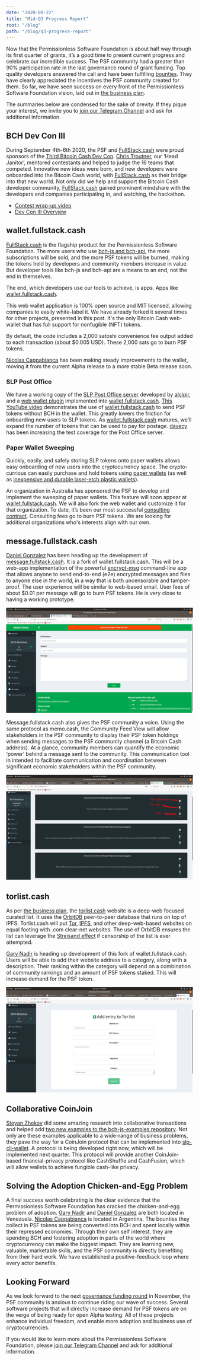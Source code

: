 ```yaml
---
date: "2020-09-22"
title: "Mid-Q3 Progress Report"
root: "/blog"
path: "/blog/q3-progress-report"
---
```


Now that the Permissionless Software Foundation is about half way through its first quarter of grants, it’s a good time to present current progress and celebrate our incredible success. The PSF community had a greater than 90% participation rate in the last governance round of grant funding. Top quality developers answered the call and have been fulfilling [bounties](https://github.com/Permissionless-Software-Foundation/bounties). They have clearly appreciated the incentives the PSF community created for them. So far, we have seen success on every front of the Permissionless Software Foundation vision, laid out in [the business plan](https://psfoundation.cash/biz-plan/business-plan).

The summaries below are condensed for the sake of brevity. If they pique your interest, we invite you to [join our Telegram Channel](https://t.me/permissionless_software) and ask for additional information.

## BCH Dev Con III
During September 4th-6th 2020, the PSF and [FullStack.cash](https://fullstack.cash) were proud sponsors of the [Third Bitcoin Cash Dev Con](https://devcon.cash). [Chris Troutner](https://github.com/christroutner?tab=repositories), our ‘Head Janitor’, mentored contestants and helped to judge the 16 teams that competed. Innovative new ideas were born, and new developers were onboarded into the Bitcoin Cash world, with [FullStack.cash](https://fullstack.cash) as their bridge into that new world. Not only did we help and support the Bitcoin Cash developer community, [FullStack.cash](https://fullstack.cash) gained prominent mindshare with the developers and companies participating in, and watching, the hackathon.

- [Contest wrap-up video](https://lbry.tv/@BitcoinCashSite:6/BCHDevCon3FinalPresentations:9)
- [Dev Con III Overview](https://read.cash/@SatoshisAngels/bchdevconiii-recap-6a1b5902)

## wallet.fullstack.cash
[FullStack.cash](https://fullstack.cash) is the flagship product for the Permissionless Software Foundation. The more users who use [bch-js and bch-api](https://fullstack.cash/documentation), the more subscriptions will be sold, and the more PSF tokens will be burned, making the tokens held by developers and community members increase in value. But developer tools like bch-js and bch-api are a means to an end, not the end in themselves.

The end, which developers use our tools to achieve, is apps. Apps like [wallet.fullstack.cash](https://wallet.fullstack.cash).

This web wallet application is 100% open source and MIT licensed, allowing companies to easily white-label it. We have already forked it several times for other projects, presented in this post. It's the only Bitcoin Cash web-wallet that has full support for nonfugible (NFT) tokens.

By default, the code includes a 2,000 satoshi convenience fee output added to each transaction (about $0.005 USD). These 2,000 sats go to burn PSF tokens.

[Nicolas Cappabianca](https://github.com/Nicocappabianca) has been making steady improvements to the wallet, moving it from the current Alpha release to a more stable Beta release soon.

### SLP Post Office
We have a working copy of the [SLP Post Office server](https://github.com/Permissionless-Software-Foundation/simpleledger-post-office-server) developed by [alcipir](https://github.com/alcipir), and a [web wallet plugin](https://github.com/Permissionless-Software-Foundation/bch-wallet-plugin-postoffice) implemented into [wallet.fullstack.cash](https://wallet.fullstack.cash). [This YouTube video](https://youtu.be/vtv9bAQx5LE) demonstrates the use of [wallet.fullstack.cash](https://wallet.fullstack.cash) to send PSF tokens without BCH in the wallet. This greatly lowers the friction for onboarding new users to SLP tokens. As [wallet.fullstack.cash](https://wallet.fullstack.cash) matures, we’ll expand the number of tokens that can be used to pay for postage. [davecy](https://github.com/davecy) has been increasing the test coverage for the Post Office server.

### Paper Wallet Sweeping
Quickly, easily, and safely storing SLP tokens onto paper wallets allows easy onboarding of new users into the cryptocurrency space. The crypto-currious can easily purchase and hold tokens using [paper wallets](https://slp-paper-wallet.fullstack.cash/) (as well as [inexpensive and durable laser-etch plastic wallets](https://youtu.be/g7G-TZ7fW2s)).

An organization in Australia has sponsored the PSF to develop and implement the sweeping of paper wallets. This feature will soon appear at [wallet.fullstack.cash](https://wallet.fullstack.cash). We will also fork the web wallet and customize it for that organization. To date, it’s been our most successful [consulting contract](https://fullstack.cash/consulting). Consulting fees go to burn PSF tokens. We are looking for additional organizations who's interests align with our own.

## message.fullstack.cash
[Daniel Gonzalez](https://github.com/danielhumgon) has been heading up the development of [message.fullstack.cash](https://message.fullstack.cash/). It is a fork of wallet.fullstack.cash. This will be a web-app implementation of the powerful [encrypt-msg](https://github.com/Permissionless-Software-Foundation/encrypt-msg/blob/master/docs/README.md) command-line app that allows anyone to send end-to-end (e2e) encrypted messages and files to anyone else in the world, in a way that is both uncensorable and tamper-proof. The user experience will be similar to web-based email. User fees of about $0.01 per message will go to burn PSF tokens. He is very close to having a working prototype.

![message.fullstack.cash e2e encrypted messaging](./e2e-message-screenshot.png)

Message.fullstack.cash also gives the PSF community a voice. Using the same protocol as memo.cash, the Community Feed View will allow stakeholders in the PSF community to display their PSF token holdings when sending messages to the PSF community channel (a Bitcoin Cash address). At a glance, community members can quantify the economic ‘power’ behind a message sent to the community. This communication tool in intended to facilitate communication and coordination between significant economic stakeholders within the PSF community.

![message.fullstack.cash Community Feed Screenshot](./community-feed-screenshot.png)

## torlist.cash
As per [the business plan](https://psfoundation.cash/biz-plan/business-plan#searchEngine), the [torlist.cash](https://torlist.cash) website is a deep-web focused curated list. It uses the [OrbitDB](https://orbitdb.org/) peer-to-peer database that runs on top of IPFS. Torlist.cash will put [Tor](https://www.torproject.org/), [IPFS](https://ipfs.io/), and other deep-web-based websites on equal footing with .com clear-net websites. The use of OrbitDB ensures the list can leverage the [Streisand effect](https://en.wikipedia.org/wiki/Streisand_effect) if censorship of the list is ever attempted.

[Gary Nadir](https://github.com/MezzMar) is heading up development of this fork of wallet.fullstack.cash. Users will be able to add their website address to a category, along with a description. Their ranking within the category will depend on a combination of community rankings and an amount of PSF tokens staked. This will increase demand for the PSF token.

![torlist.cash Screenshot](./torlist-screenshot.png)

## Collaborative CoinJoin
[Stoyan Zhekov](https://github.com/zh) did some amazing research into collaborative transactions and helped add [two new examples to the bch-js-examples repository](https://github.com/Permissionless-Software-Foundation/bch-js-examples/tree/master/applications/collaborate). Not only are these examples applicable to a wide-range of business problems, they pave the way for a CoinJoin protocol that can be implemented into [slp-cli-wallet](https://youtu.be/Rsld45WcFUI?t=2175). A protocol is being developed right now, which will be implemented next quarter. This protocol will provide another CoinJoin-based financial-privacy protocol like CashShuffle and CashFusion, which will allow wallets to achieve fungible cash-like privacy.

## Solving the Adoption Chicken-and-Egg Problem
A final success worth celebrating is the clear evidence that the Permissionless Software Foundation has cracked the chicken-and-egg problem of adoption. [Gary Nadir](https://github.com/MezzMar) and [Daniel Gonzalez](https://github.com/danielhumgon) are both located in Venezuela. [Nicolas Cappabianca](https://github.com/Nicocappabianca) is located in Argentina. The bounties they collect in PSF tokens are being converted into BCH and spent locally within their repressed economies. Through their own self interest, they are spending BCH and fostering adoption in parts of the world where cryptocurrency can make the biggest impact. They are learning new, valuable, marketable skills, and the PSF community is directly benefiting from their hard work. We have established a positive-feedback loop where every actor benefits.

## Looking Forward
As we look forward to the next [governance funding round](/grants) in November, the PSF community is anxious to continue riding our wave of success. Several software projects that will directly increase demand for PSF tokens are on the verge of being ready for open Alpha testing. All of these projects enhance individual freedom, and enable more adoption and business use of cryptocurrencies.

If you would like to learn more about the Permissionless Software Foundation, please [join our Telegram Channel](https://t.me/permissionless_software) and ask for additional information.
